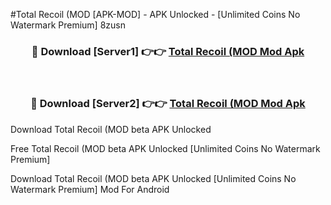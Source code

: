 #Total Recoil (MOD [APK-MOD] - APK Unlocked - [Unlimited Coins No Watermark Premium] 8zusn



<div align="center">

<h3>🔴 Download [Server1] 👉👉 <a href="https://momento.my/?title=Total_Recoil_(MOD">Total Recoil (MOD Mod Apk</a></h3><br>

<h3>🔴 Download [Server2] 👉👉 <a href="https://momento.my/?title=Total_Recoil_(MOD">Total Recoil (MOD Mod Apk</a></h3>
</div>



Download Total Recoil (MOD beta APK Unlocked

Free Total Recoil (MOD beta APK Unlocked [Unlimited Coins No Watermark Premium]

Download Total Recoil (MOD beta APK Unlocked [Unlimited Coins No Watermark Premium] Mod For Android
